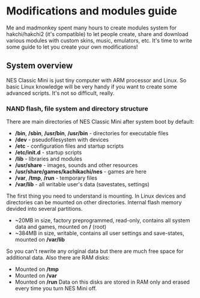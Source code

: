 # Modifications and modules guide

Me and madmonkey spent many hours to create modules system for hakchi/hakchi2 (it's compatible) to let people create, share and download various modules with custom skins, music, emulators, etc. It's time to write some guide to let you create your own modifications!


## System overview

NES Classic Mini is just tiny computer with ARM processor and Linux. So basic Linux knowledge will be very handy if you want to create some advanced scripts. It's not so difficult, really.


### NAND flash, file system and directory structure

There are main directories of NES Classic Mini after system boot by default:

* **/bin**, **/sbin**, **/usr/bin**, **/usr/bin** - directories for executable files
* **/dev** - pseudofilesystem with devices
* **/etc** - configuration files and startup scripts
* **/etc/init.d** - startup scripts
* **/lib** - libraries and modules
* **/usr/share** - images, sounds and other resources
* **/usr/share/games/kachikachi/nes** - games are here
* **/var**, **/tmp**, **/run** - temporary files
* **/var/lib** - all writable user's data (savestates, settings)

The first thing you need to understand is mounting. In Linux devices and directories can be mounted on other directories. Internal flash memory devided into several partitions.
* ~20MB in size, factory preprogrammed, read-only, contains all system data and games, mounted on **/** (root)
* ~384MB in size, writable, contains all user settings and save-states, mounted on **/var/lib**

So you can't rewrite any original data but there are much free space for additional data. Also there are RAM disks:
* Mounted on **/tmp**
* Mounted on **/var**
* Mounted on **/run**
Data on this disks are stored in RAM only and erased every time you turn NES Mini off.